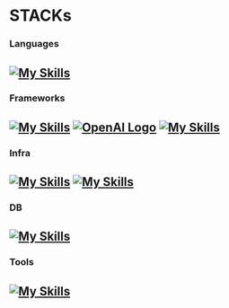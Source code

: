 
# STACKs

### Languages
[![My Skills](https://skillicons.dev/icons?i=js,ts,html,css&theme=light)](https://skillicons.dev)
---
### Frameworks
[![My Skills](https://skillicons.dev/icons?i=nodejs)](https://skillicons.dev)
[![OpenAI Logo](https://velog.velcdn.com/images/for_i_in_range/post/4704b07e-a588-4fc3-a764-421f17d28a92/image.png)](https://www.openai.com)
[![My Skills](https://skillicons.dev/icons?i=express,nestjs,react)](https://skillicons.dev)
---
### Infra
[![My Skills](https://skillicons.dev/icons?i=aws,cloudflare&theme=light)](https://skillicons.dev)
[![My Skills](https://skillicons.dev/icons?i=linux)](https://skillicons.dev)
---
### DB
[![My Skills](https://skillicons.dev/icons?i=mysql,mongodb&theme=light)](https://skillicons.dev)
---
### Tools
[![My Skills](https://skillicons.dev/icons?i=git,github,notion,vscode)](https://skillicons.dev)
---








